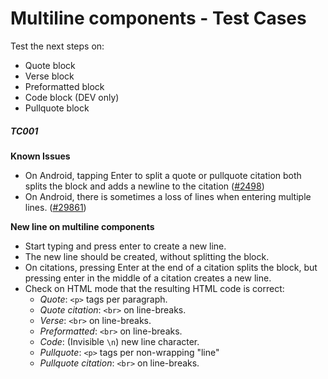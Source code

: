 
# Multiline components - Test Cases

Test the next steps on:
- Quote block
- Verse block
- Preformatted block 
- Code block (DEV only)
- Pullquote block

##### TC001

**Known Issues**
- On Android, tapping Enter to split a quote or pullquote citation both splits the block and adds a newline to the citation ([#2498](https://github.com/wordpress-mobile/gutenberg-mobile/issues/2498))
- On Android, there is sometimes a loss of lines when entering multiple lines. ([#29861](https://github.com/WordPress/gutenberg/issues/29861))

**New line on multiline components**

- Start typing and press enter to create a new line.
- The new line should be created, without splitting the block.
- On citations, pressing Enter at the end of a citation splits the block, but pressing enter in the middle of a citation creates a new line.
- Check on HTML mode that the resulting HTML code is correct:
  - *Quote*: `<p>` tags per paragraph.
  - *Quote citation*: `<br>` on line-breaks.
  - *Verse*: `<br>` on line-breaks.
  - *Preformatted*: `<br>` on line-breaks.
  - *Code*: (Invisible `\n`) new line character.
  - *Pullquote*: `<p>` tags per non-wrapping "line"
  - *Pullquote citation*: `<br>` on line-breaks.
